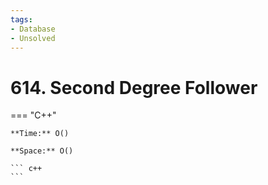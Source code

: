 ```yaml
---
tags:
- Database
- Unsolved
---
```



# 614. Second Degree Follower

=== "C++"

    **Time:** O()

    **Space:** O()

    ``` c++
    ```